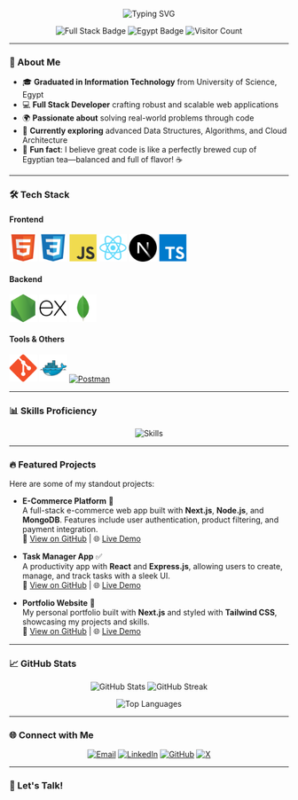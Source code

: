 <!-- Header with Animated Typing Effect -->
<p align="center">
  <img src="https://readme-typing-svg.herokuapp.com?font=Fira+Code&size=32&pause=1000&color=00C4B4&vCenter=true&width=600&lines=Hi+👋,+I'm+Mamdouh!;Full+Stack+Developer+from+Egypt+🇪🇬;Building+Scalable+Web+Apps+with+Passion" alt="Typing SVG" />
</p>

<p align="center">
  <img src="https://img.shields.io/badge/Full%20Stack%20Developer-00C4B4?style=for-the-badge&logo=codeigniter" alt="Full Stack Badge"/>
  <img src="https://img.shields.io/badge/Based%20in-Egypt%20🇪🇬-FF5733?style=for-the-badge" alt="Egypt Badge"/>
  <img src="https://www2.0zz0.com/2025/07/14/07/475636567.jpg" alt="Visitor Count" width="40%"/>
</p>

---

### 🚀 About Me

- 🎓 **Graduated in Information Technology** from University of Science, Egypt
- 💻 **Full Stack Developer** crafting robust and scalable web applications
- 🌍 **Passionate about** solving real-world problems through code
- 🧠 **Currently exploring** advanced Data Structures, Algorithms, and Cloud Architecture
- 🎯 **Fun fact**: I believe great code is like a perfectly brewed cup of Egyptian tea—balanced and full of flavor! ☕

---

### 🛠️ Tech Stack

#### Frontend
<p align="left">
  <a href="https://www.w3.org/html/" target="_blank"><img src="https://raw.githubusercontent.com/devicons/devicon/master/icons/html5/html5-original.svg" alt="HTML5" width="50" height="50"/></a>
  <a href="https://www.w3schools.com/css/" target="_blank"><img src="https://raw.githubusercontent.com/devicons/devicon/master/icons/css3/css3-original.svg" alt="CSS3" width="50" height="50"/></a>
  <a href="https://developer.mozilla.org/docs/Web/JavaScript" target="_blank"><img src="https://raw.githubusercontent.com/devicons/devicon/master/icons/javascript/javascript-original.svg" alt="JavaScript" width="50" height="50"/></a>
  <a href="https://reactjs.org/" target="_blank"><img src="https://raw.githubusercontent.com/devicons/devicon/master/icons/react/react-original.svg" alt="React" width="50" height="50"/></a>
  <a href="https://nextjs.org/" target="_blank"><img src="https://raw.githubusercontent.com/devicons/devicon/master/icons/nextjs/nextjs-original.svg" alt="Next.js" width="50" height="50"/></a>
  <a href="https://www.typescriptlang.org/" target="_blank"><img src="https://raw.githubusercontent.com/devicons/devicon/master/icons/typescript/typescript-original.svg" alt="TypeScript" width="50" height="50"/></a>
</p>

#### Backend
<p align="left">
  <a href="https://nodejs.org/" target="_blank"><img src="https://raw.githubusercontent.com/devicons/devicon/master/icons/nodejs/nodejs-original.svg" alt="Node.js" width="50" height="50"/></a>
  <a href="https://expressjs.com/" target="_blank"><img src="https://raw.githubusercontent.com/devicons/devicon/master/icons/express/express-original.svg" alt="Express.js" width="50" height="50"/></a>
  <a href="https://www.mongodb.com/" target="_blank"><img src="https://raw.githubusercontent.com/devicons/devicon/master/icons/mongodb/mongodb-original.svg" alt="MongoDB" width="50" height="50"/></a>
</p>

#### Tools & Others
<p align="left">
  <a href="https://git-scm.com/" target="_blank"><img src="https://raw.githubusercontent.com/devicons/devicon/master/icons/git/git-original.svg" alt="Git" width="50" height="50"/></a>
  <a href="https://www.docker.com/" target="_blank"><img src="https://raw.githubusercontent.com/devicons/devicon/master/icons/docker/docker-original.svg" alt="Docker" width="50" height="50"/></a>
  <a href="https://www.postman.com/" target="_blank"><img src="https://www.vectorlogo.zone/logos/getpostman/getpostman-icon.svg" alt="Postman" width="50" height="50"/></a>
</p>

---

### 📊 Skills Proficiency

<p align="center">
  <img src="https://skillicons.dev/icons?i=html,css,js,react,nextjs,ts,nodejs,express,mongodb,git,docker&perline=6" alt="Skills" />
</p>

---

### 🔥 Featured Projects

Here are some of my standout projects:

- **E-Commerce Platform** 🛒  
  A full-stack e-commerce web app built with **Next.js**, **Node.js**, and **MongoDB**. Features include user authentication, product filtering, and payment integration.  
  🔗 [View on GitHub](https://github.com/mamdoh/ecommerce-app) | 🌐 [Live Demo](#)

- **Task Manager App** ✅  
  A productivity app with **React** and **Express.js**, allowing users to create, manage, and track tasks with a sleek UI.  
  🔗 [View on GitHub](https://github.com/mamdoh/task-manager) | 🌐 [Live Demo](#)

- **Portfolio Website** 🌟  
  My personal portfolio built with **Next.js** and styled with **Tailwind CSS**, showcasing my projects and skills.  
  🔗 [View on GitHub](https://github.com/mamdoh/portfolio) | 🌐 [Live Demo](#)

---

### 📈 GitHub Stats

<p align="center">
  <img src="https://github-readme-stats.vercel.app/api?username=mamdoh&show_icons=true&theme=dracula&hide_border=true" alt="GitHub Stats" width="400"/>
  <img src="https://github-readme-streak-stats.herokuapp.com/?user=mamdoh&theme=dracula&hide_border=true" alt="GitHub Streak" width="400"/>
</p>

<p align="center">
  <img src="https://github-readme-stats.vercel.app/api/top-langs/?username=mamdoh&layout=compact&theme=dracula&hide_border=true" alt="Top Languages" />
</p>

---

### 🌐 Connect with Me

<p align="center">
  <a href="mailto:your.email@example.com" target="_blank"><img src="https://img.shields.io/badge/Email-D14836?style=for-the-badge&logo=gmail&logoColor=white" alt="Email"/></a>
  <a href="https://www.linkedin.com/in/your-linkedin" target="_blank"><img src="https://img.shields.io/badge/LinkedIn-0A66C2?style=for-the-badge&logo=linkedin&logoColor=white" alt="LinkedIn"/></a>
  <a href="https://github.com/mamdoh" target="_blank"><img src="https://img.shields.io/badge/GitHub-181717?style=for-the-badge&logo=github&logoColor=white" alt="GitHub"/></a>
  <a href="https://x.com/your-username" target="_blank"><img src="https://img.shields.io/badge/X-1DA1F2?style=for-the-badge&logo=x&logoColor=white" alt="X"/></a>
</p>

---

### 💬 Let's Talk!

